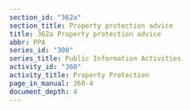 ```yaml
---
section_id: "362a"
section_title: Property protection advice
title: 362a Property protection advice
abbr: PPA
series_id: "300"
series_title: Public Information Activities
activity_id: "360"
activity_title: Property Protection
page_in_manual: 360-4
document_depth: 4
---
```

